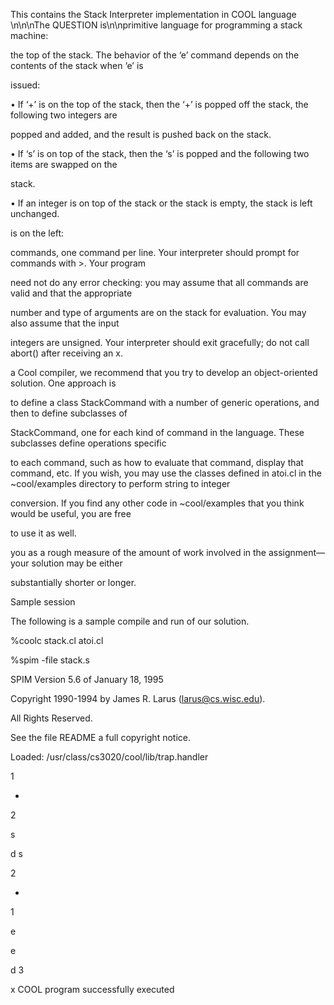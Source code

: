 This contains the Stack Interpreter implementation in COOL language \n\n\nThe QUESTION is\n\nprimitive language for programming a stack machine:

the top of the stack. The behavior of the ‘e’ command depends on the contents of the stack when ‘e’ is

issued:

• If ‘+’ is on the top of the stack, then the ‘+’ is popped off the stack, the following two integers are

popped and added, and the result is pushed back on the stack.

• If ‘s’ is on top of the stack, then the ‘s’ is popped and the following two items are swapped on the

stack.

• If an integer is on top of the stack or the stack is empty, the stack is left unchanged.

is on the left:

commands, one command per line. Your interpreter should prompt for commands with >. Your program

need not do any error checking: you may assume that all commands are valid and that the appropriate

number and type of arguments are on the stack for evaluation. You may also assume that the input

integers are unsigned. Your interpreter should exit gracefully; do not call abort() after receiving an x.

a Cool compiler, we recommend that you try to develop an object-oriented solution. One approach is

to define a class StackCommand with a number of generic operations, and then to define subclasses of

StackCommand, one for each kind of command in the language. These subclasses define operations specific

to each command, such as how to evaluate that command, display that command, etc. If you wish, you may use the classes defined in atoi.cl in the ~cool/examples directory to perform string to integer

conversion. If you find any other code in ~cool/examples that you think would be useful, you are free

to use it as well.

you as a rough measure of the amount of work involved in the assignment—your solution may be either

substantially shorter or longer.

Sample session

The following is a sample compile and run of our solution.

%coolc stack.cl atoi.cl

%spim -file stack.s

SPIM Version 5.6 of January 18, 1995

Copyright 1990-1994 by James R. Larus (larus@cs.wisc.edu).

All Rights Reserved.

See the file README a full copyright notice.

Loaded: /usr/class/cs3020/cool/lib/trap.handler

1

+

2

s

d
s

2

+

1

e

e

d
3

x
COOL program successfully executed
